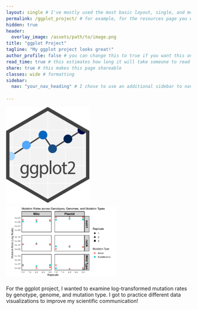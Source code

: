 ```yaml
---
layout: single # I've mostly used the most basic layout, single, and modified it from there but feel free to pick a different one and play around!
permalink: /ggplot_project/ # for example, for the resources page you would put resources
hidden: true
header:
  overlay_image: /assets/path/to/image.png
title: "ggplot Project"
tagline: "My ggplot project looks great!"   
author_profile: false # you can change this to true if you want this on the side again!
read_time: true # this estimates how long it will take someone to read this page
share: true # this makes this page shareable
classes: wide # formatting
sidebar:
  nav: "your_nav_heading" # I chose to use an additional sidebar to navigate different parts of this page instead of the author profile. If you use this you will have to add a new section to your navigation.yml file, or you can comment this section out.

---
```

<div style="display: flex; justify-content: space-between; flex-wrap: wrap;">
  <img src="/assets/Images/Ggplot2_hex_logo.svg.png" alt="Processed cell image" style="max-width: 45%; height: auto; margin-bottom: 10px;">
  <img src="/assets/Images/Screenshot%202025-05-07%20105856.png" alt="CellProfiler icon" style="max-width: 60%; height: auto; margin-bottom: 10px;">
</div>

For the ggplot project, I wanted to examine log-transformed mutation rates by genotype, genome, and mutation type. I got to practice different data visualizations to improve my scientific communication!
